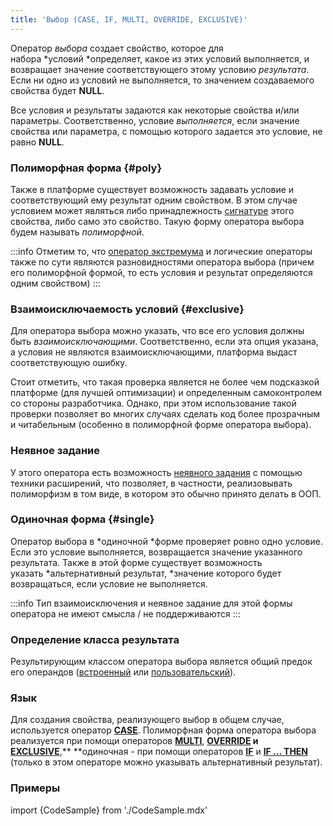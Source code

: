 ```yaml
---
title: 'Выбор (CASE, IF, MULTI, OVERRIDE, EXCLUSIVE)'
---
```


Оператор *выбора* создает свойство, которое для набора *условий *определяет, какое из этих условий выполняется, и возвращает значение соответствующего этому условию *результата*. Если ни одно из условий не выполняется, то значением создаваемого свойства будет **NULL**. 

Все условия и результаты задаются как некоторые свойства и/или параметры. Соответственно, условие *выполняется*, если значение свойства или параметра, с помощью которого задается это условие, не равно **NULL**. 

### Полиморфная форма {#poly}

Также в платформе существует возможность задавать условие и соответствующий ему результат одним свойством. В этом случае условием может являться либо принадлежность [сигнатуре](Property_signature_CLASS_.md) этого свойства, либо само это свойство. Такую форму оператора выбора будем называть *полиморфной*.


:::info
Отметим то, что [оператор экстремума](Extremum_MAX_MIN_.md) и логические операторы также по сути являются разновидностями оператора выбора (причем его полиморфной формой, то есть условия и результат определяются одним свойством)
:::

### Взаимоисключаемость условий {#exclusive}

Для оператора выбора можно указать, что все его условия должны быть *взаимоисключающими*. Соответственно, если эта опция указана, а условия не являются взаимоисключающими, платформа выдаст соответствующую ошибку.

Стоит отметить, что такая проверка является не более чем подсказкой платформе (для лучшей оптимизации) и определенным самоконтролем со стороны разработчика. Однако, при этом использование такой проверки позволяет во многих случаях сделать код более прозрачным и читабельным (особенно в полиморфной форме оператора выбора).

### Неявное задание

У этого оператора есть возможность [неявного задания](Property_extension.md) с помощью техники расширений, что позволяет, в частности, реализовывать полиморфизм в том виде, в котором это обычно принято делать в ООП.

### Одиночная форма {#single}

Оператор выбора в *одиночной *форме проверяет ровно одно условие. Если это условие выполняется, возвращается значение указанного результата. Также в этой форме существует возможность указать *альтернативный результат, *значение которого будет возвращаться, если условие не выполняется.


:::info
Тип взаимоисключения и неявное задание для этой формы оператора не имеют смысла / не поддерживаются
:::

### Определение класса результата

Результирующим классом оператора выбора является общий предок его операндов ([встроенный](Built-in_classes.md#commonparentclass) или [пользовательский](Static_objects.md#commonparentclass)).

### Язык

Для создания свойства, реализующего выбор в общем случае, используется оператор **[CASE](CASE_operator.md)**. Полиморфная форма оператора выбора реализуется при помощи операторов **[MULTI](MULTI_operator.md)**, **[OVERRIDE](OVERRIDE_operator.md) и [EXCLUSIVE](EXCLUSIVE_operator.md)**,** **одиночная - при помощи операторов **[IF](IF_operator.md)** и **[IF ... THEN](IF_..._THEN_operator.md)** (только в этом операторе можно указывать альтернативный результат).

### Примеры

import {CodeSample} from './CodeSample.mdx'

<CodeSample url="https://ru-documentation.lsfusion.org/sample?file=OperatorPropertySample&block=case"/>

<CodeSample url="https://ru-documentation.lsfusion.org/sample?file=OperatorPropertySample&block=multi"/>


<CodeSample url="https://ru-documentation.lsfusion.org/sample?file=OperatorPropertySample&block=override"/>


<CodeSample url="https://ru-documentation.lsfusion.org/sample?file=OperatorPropertySample&block=exclusive"/>


<CodeSample url="https://ru-documentation.lsfusion.org/sample?file=OperatorPropertySample&block=if"/>


<CodeSample url="https://ru-documentation.lsfusion.org/sample?file=OperatorPropertySample&block=ifthen"/>


  
